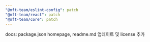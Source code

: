 ```yaml
---
"@nft-team/eslint-config": patch
"@nft-team/react": patch
"@nft-team/core": patch
---
```


docs: package.json homepage, readme.md 업데이트 및 license 추가
